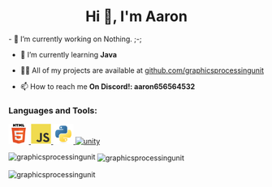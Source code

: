 <h1 align="center">Hi 👋, I'm Aaron</h1>
- 🔭 I’m currently working on Nothing. ;-;

- 🌱 I’m currently learning **Java**

- 👨‍💻 All of my projects are available at [github.com/graphicsprocessingunit](github.com/graphicsprocessingunit)

- 📫 How to reach me **On Discord!: aaron656564532**


<h3 align="left">Languages and Tools:</h3>
<p align="left"> <a href="https://www.w3.org/html/" target="_blank" rel="noreferrer"> <img src="https://raw.githubusercontent.com/devicons/devicon/master/icons/html5/html5-original-wordmark.svg" alt="html5" width="40" height="40"/> </a> <a href="https://developer.mozilla.org/en-US/docs/Web/JavaScript" target="_blank" rel="noreferrer"> <img src="https://raw.githubusercontent.com/devicons/devicon/master/icons/javascript/javascript-original.svg" alt="javascript" width="40" height="40"/> </a> <a href="https://www.python.org" target="_blank" rel="noreferrer"> <img src="https://raw.githubusercontent.com/devicons/devicon/master/icons/python/python-original.svg" alt="python" width="40" height="40"/> </a> <a href="https://unity.com/" target="_blank" rel="noreferrer"> <img src="https://www.vectorlogo.zone/logos/unity3d/unity3d-icon.svg" alt="unity" width="40" height="40"/> </a> </p>

<p><img align="left" src="https://github-readme-stats.vercel.app/api/top-langs?username=graphicsprocessingunit&show_icons=true&locale=en&layout=compact" alt="graphicsprocessingunit" /></p>

<p>&nbsp;<img align="center" src="https://github-readme-stats.vercel.app/api?username=graphicsprocessingunit&show_icons=true&locale=en" alt="graphicsprocessingunit" /></p>

<p><img align="center" src="https://github-readme-streak-stats.herokuapp.com/?user=graphicsprocessingunit&" alt="graphicsprocessingunit" /></p>
